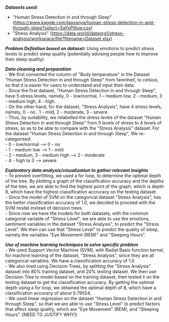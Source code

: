 ***Datasets used:***
- "Human Stress Detection in and through Sleep" (https://www.kaggle.com/laavanya/human-stress-detection-in-and-through-sleep?select=SaYoPillow.csv)
- "Stress Analysis" (https://data.world/dataorg1/stress-analysis/workspace/file?filename=Dataset.xlsx)

***Problem Definition based on dataset:***
Using emotions to predict stress levels to predict sleep quality (potentially advising people how to improve their sleep quality)

***Data cleaning and preparation***\
    - We first converted the column of "Body temperature" in the Dataset "Human Stress Detection in and through Sleep" from farenheit, to celsius, so that it is easier for users to understand and input their data.\
    - Since the first dataset, "Human Stress Detection in and through Sleep", have 5 stress levels, namely, 0 - low/normal, 1 – medium low, 2 - medium, 3 - medium high, 4 - high.\
    - On the other hand, for the dataset, "Stress Analysis", have 4 stress levels, namely, 0 - no , 1 - mild, 2 - moderate, 3 - severe.\
    - Thus, by suitability, we relabelled the stress levels of the dataset "Human Stress Detection in and through Sleep" from 5 levels of stress to 4 levels of stress, so as to be able to compare with the "Stress Analysis" dataset. For the dataset "Human Stress Detection in and through Sleep", We re-categorised:\
        - 0 - low/normal --> 0 - no\
        - 1 - medium low --> 1 - mild\
        - 2 - medium, 3 - medium high --> 2 - moderate\
        - 4 - high to 3 --> severe
        
***Exploratory data analysis/visualization to gather relevant insights***\
    - To prevent overfitting, we used a for loop, to determine the optimal depth of the tree. By plotting a graph of the classification accuracy and the depths of the tree, we are able to find the highest point of the graph, which is depth 8, which have the highest classification accruracy on the testing dataset.\
    - Since the model of SVM on the categorical dataset "Stress Analysis", has the better classification accuracy of 1.0, we decided to proceed with the SVM model instead of decision trees.\
    - Since now we have the models for both datasets, with the common categorial variable of "Stress Level", we are able to use the emotions, sentiment variables in the dataset "Stress Analysis", to predict the "Stress Level". We then can use that "Stress Level" to predict the quality of sleep, namely the variables "Eye Movement (REM)" and "Sleeping Hours".

***Use of machine learning techniques to solve specific problem***\
    - We used Support Vector Machine (SVM), with Radial Basis function kernel, for machine learning of the dataset, "Stress Analysis", since they are all categorical variables. We have a classification accuracy of 1.0\
    - We also tried using Decision Trees, by splitting the "Stress Analysis" dataset into 80% training dataset, and 20% testing dataset. We then use Decision Tree to model based on the training dataset, then tested it on the testing dataset to get the classification accuracy.  By getting the optimal depth using a for loop, we obtained the optimal depth of 8, which have a classification accuracy of about 0.79554.\
    - We used linear regression on the dataset "Human Stress Detection in and through Sleep", so that we are able to use "Stress Level" to predict factors that affect sleep quality, which are "Eye Movement" (REM), and "Sleeping Hours". [NEED TO JUSTIFY WHY]\